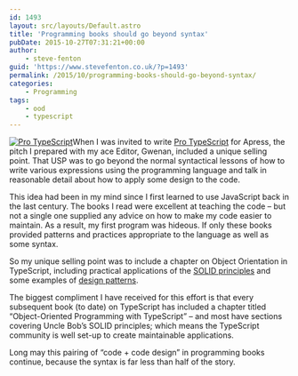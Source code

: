 ```yaml
---
id: 1493
layout: src/layouts/Default.astro
title: 'Programming books should go beyond syntax'
pubDate: 2015-10-27T07:31:21+00:00
author:
    - steve-fenton
guid: 'https://www.stevefenton.co.uk/?p=1493'
permalink: /2015/10/programming-books-should-go-beyond-syntax/
categories:
    - Programming
tags:
    - ood
    - typescript
---
```


[![Pro TypeScript](https://www.stevefenton.co.uk/wp-content/uploads/2015/07/pro-typescript.jpg)](https://www.stevefenton.co.uk/publications/pro-typescript/)When I was invited to write [Pro TypeScript](https://www.stevefenton.co.uk/publications/pro-typescript/) for Apress, the pitch I prepared with my ace Editor, Gwenan, included a unique selling point. That USP was to go beyond the normal syntactical lessons of how to write various expressions using the programming language and talk in reasonable detail about how to apply some design to the code.

This idea had been in my mind since I first learned to use JavaScript back in the last century. The books I read were excellent at teaching the code – but not a single one supplied any advice on how to make my code easier to maintain. As a result, my first program was hideous. If only these books provided patterns and practices appropriate to the language as well as some syntax.

So my unique selling point was to include a chapter on Object Orientation in TypeScript, including practical applications of the [SOLID principles](http://www.butunclebob.com/ArticleS.UncleBob.PrinciplesOfOod) and some examples of [design patterns](http://www.amazon.co.uk/Design-patterns-elements-reusable-object-oriented/dp/0201633612).

The biggest compliment I have received for this effort is that every subsequent book (to date) on TypeScript has included a chapter titled “Object-Oriented Programming with TypeScript” – and most have sections covering Uncle Bob’s SOLID principles; which means the TypeScript community is well set-up to create maintainable applications.

Long may this pairing of “code + code design” in programming books continue, because the syntax is far less than half of the story.